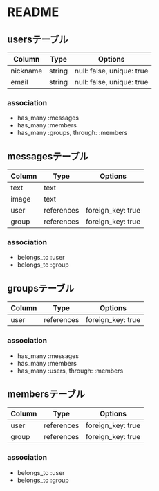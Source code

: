 # README
## usersテーブル

|Column|Type|Options|
|------|----|-------|
|nickname|string|null: false, unique: true|
|email|string|null: false, unique: true|

### association
- has_many :messages
- has_many :members
- has_many :groups, through: :members


## messagesテーブル
|Column|Type|Options|
|------|----|-------|
|text|text|
|image|text|
|user|references|foreign_key: true|
|group|references|foreign_key: true|

### association
- belongs_to :user
- belongs_to :group


## groupsテーブル
|Column|Type|Options|
|------|----|-------|
|user|references|foreign_key: true|

### association
- has_many :messages
- has_many :members
- has_many :users, through: :members


## membersテーブル
|Column|Type|Options|
|------|----|-------|
|user|references|foreign_key: true|
|group|references|foreign_key: true|

### association
- belongs_to :user
- belongs_to :group
